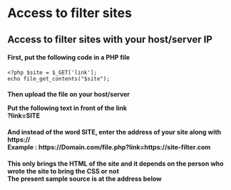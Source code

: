# Access to filter sites
<h2>Access to filter sites with your host/server IP</h2>

<h4>First, put the following code in a PHP file</h4>

<code><?php
$site = $_GET['link'];
echo file_get_contents("$site");
</code>

<h4>Then upload the file on your host/server<br>

Put the following text in front of the link <br>
?link=SITE <br></h4>
<h4>And instead of the word SITE, enter the address of your site along with https:// <br>
Example : https://Domain.com/file.php?link=https://site-filter.com</h4>

<h4>This only brings the HTML of the site and it depends on the person who wrote the site to bring the CSS or not<br>
The present sample source is at the address below</h4>
